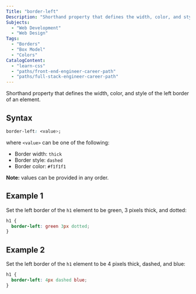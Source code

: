 ```yaml
---
Title: "border-left"
Description: "Shorthand property that defines the width, color, and style of the left border of an element."
Subjects:
  - "Web Development"
  - "Web Design"
Tags:
  - "Borders"
  - "Box Model"
  - "Colors"
CatalogContent:
  - "learn-css"
  - "paths/front-end-engineer-career-path"
  - "paths/full-stack-engineer-career-path"
---
```


Shorthand property that defines the width, color, and style of the left border of an element.

## Syntax

```css
border-left: <value>;
```

where `<value>` can be one of the following:

- Border width: `thick`
- Border style: `dashed`
- Border color: `#f1f1f1`

**Note:** values can be provided in any order.

## Example 1

Set the left border of the `h1` element to be green, 3 pixels thick, and dotted:

```css
h1 {
  border-left: green 3px dotted;
}
```

## Example 2

Set the left border of the `h1` element to be 4 pixels thick, dashed, and blue:

```css
h1 {
  border-left: 4px dashed blue;
}
```
